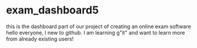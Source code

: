 # exam_dashboard5
this is the dashboard  part of our project of creating an online exam software
 hello everyone,
  I new to github. I am learning g"it" and want to learn more from already existing users!
